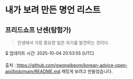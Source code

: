 # 내가 보려 만든 명언 리스트

##  프리드쇼프 난센(탐험가)
> 인생에서 가장 중요한 일은 자기를 발견하는 것이다.


⏳ 업데이트 시간: 2025-10-04 20:53:55 (UTC)

출처 : https://github.com/gwongibeom/korean-advice-open-api/blob/main/README.md
재밌게 보려고 만들었습니다.
